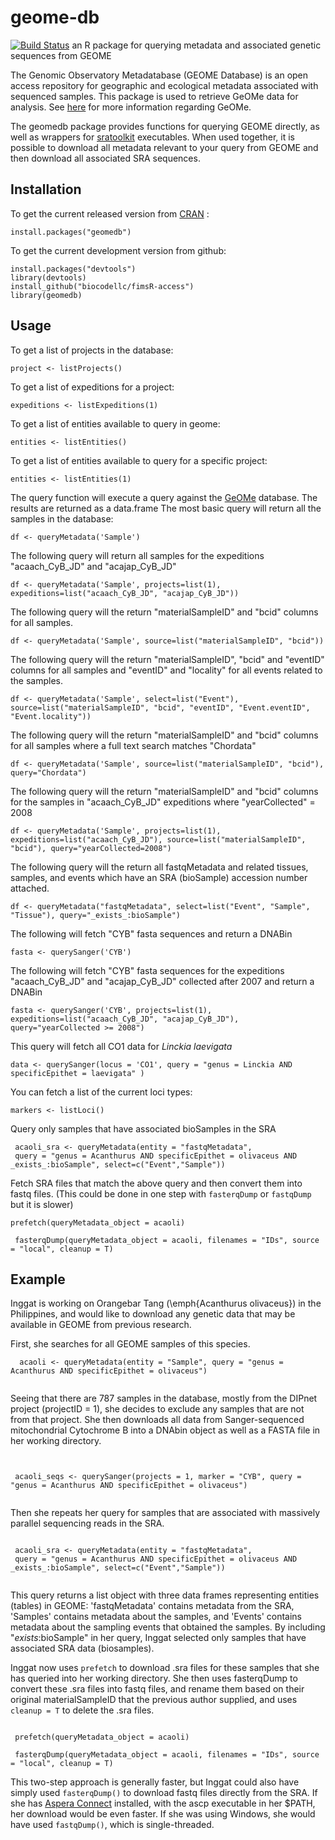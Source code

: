 
# geome-db
[![Build Status](https://travis-ci.org/biocodellc/fimsR-access.svg?branch=master)](https://travis-ci.org/biocodellc/fimsR-access)
an R package for querying metadata and associated genetic sequences from GEOME

 The Genomic Observatory Metadatabase (GEOME Database) is an open access repository for geographic and ecological metadata associated with sequenced samples. This package is used to retrieve GeOMe data for analysis. See [here](http://www.geome-db.org) for more information regarding GeOMe.
 
The geomedb package provides functions for querying GEOME directly, as well as wrappers for [sratoolkit](https://www.ncbi.nlm.nih.gov/sra/docs/toolkitsoft/) executables. When used together, it is possible to download all metadata relevant to your query from GEOME and then download all associated SRA sequences.


## Installation
To get the current released version from [CRAN](https://CRAN.R-project.org/package=geomedb) :
```
install.packages("geomedb")
```

To get the current development version from github:
```
install.packages("devtools")
library(devtools)
install_github("biocodellc/fimsR-access")
library(geomedb)
```

## Usage

To get a list of projects in the database:

```{r}
project <- listProjects()
```

To get a list of expeditions for a project:

```{r}
expeditions <- listExpeditions(1)
```

To get a list of entities available to query in geome:

```{r}
entities <- listEntities()
```

To get a list of entities available to query for a specific project:

```{r}
entities <- listEntities(1)
```

The query function will execute a query against the [GeOMe](https://geome-db.org) database. The results are returned as a data.frame
The most basic query will return all the samples in the database:

```{r}
df <- queryMetadata('Sample')
```

The following query will return all samples for the expeditions "acaach_CyB_JD" and "acajap_CyB_JD"

```{r}
df <- queryMetadata('Sample', projects=list(1), expeditions=list("acaach_CyB_JD", "acajap_CyB_JD"))
```

The following query will the return "materialSampleID" and "bcid" columns for all samples.

```{r}
df <- queryMetadata('Sample', source=list("materialSampleID", "bcid"))
```

The following query will the return "materialSampleID", "bcid" and "eventID" columns for all samples and "eventID" and "locality" for all events related to the samples.

```{r}
df <- queryMetadata('Sample', select=list("Event"), source=list("materialSampleID", "bcid", "eventID", "Event.eventID", "Event.locality"))
```

The following query will the return "materialSampleID" and "bcid" columns for all samples where a full text search matches "Chordata"

```{r}
df <- queryMetadata('Sample', source=list("materialSampleID", "bcid"), query="Chordata")
```

The following query will the return "materialSampleID" and "bcid" columns for the samples in "acaach_CyB_JD" expeditions where "yearCollected" = 2008

```{r}
df <- queryMetadata('Sample', projects=list(1), expeditions=list("acaach_CyB_JD"), source=list("materialSampleID", "bcid"), query="yearCollected=2008")
```

The following query will the return all fastqMetadata and related tissues, samples, and events which have an SRA (bioSample) accession number attached.

```{r}
df <- queryMetadata("fastqMetadata", select=list("Event", "Sample", "Tissue"), query="_exists_:bioSample")
```

The following will fetch "CYB" fasta sequences and return a DNABin 

```{r}
fasta <- querySanger('CYB')
```

The following will fetch "CYB" fasta sequences for the expeditions "acaach_CyB_JD" and "acajap_CyB_JD" collected after 2007 and return a DNABin 

```{r}
fasta <- querySanger('CYB', projects=list(1), expeditions=list("acaach_CyB_JD", "acajap_CyB_JD"), query="yearCollected >= 2008")
```

This query will fetch all CO1 data for *Linckia laevigata*

```{r}
data <- querySanger(locus = 'CO1', query = "genus = Linckia AND specificEpithet = laevigata" )
```

You can fetch a list of the current loci types:
```{r}
markers <- listLoci()
```

Query only samples that have associated bioSamples in the SRA

```{r}
 acaoli_sra <- queryMetadata(entity = "fastqMetadata", 
 query = "genus = Acanthurus AND specificEpithet = olivaceus AND _exists_:bioSample", select=c("Event","Sample"))
```
Fetch SRA files that match the above query and then convert them into fastq files. (This could be done in one step with `fasterqDump` or `fastqDump` but it is slower)

```{r}
prefetch(queryMetadata_object = acaoli)

 fasterqDump(queryMetadata_object = acaoli, filenames = "IDs", source = "local", cleanup = T)
 ```

## Example

 Inggat is working on Orangebar Tang (\emph{Acanthurus olivaceus}) in the Philippines, and would like to download any genetic data
 that may be available in GEOME from previous research.
 
 First, she searches for all GEOME samples of this species.
 
```{r}
  acaoli <- queryMetadata(entity = "Sample", query = "genus = Acanthurus AND specificEpithet = olivaceus")
          
```
 
 Seeing that there are 787 samples in the database, mostly from the DIPnet project (projectID = 1), she decides to
 exclude any samples that are not from that project. She then downloads all data from Sanger-sequenced mitochondrial Cytochrome B into
 a DNAbin object as well as a FASTA file in her working directory.
 
```{r}
 

 acaoli_seqs <- querySanger(projects = 1, marker = "CYB", query = "genus = Acanthurus AND specificEpithet = olivaceus")
 
```
 
 Then she repeats her query for samples that are associated with massively parallel sequencing reads in the SRA.

```{r}
 
 acaoli_sra <- queryMetadata(entity = "fastqMetadata", 
 query = "genus = Acanthurus AND specificEpithet = olivaceus AND _exists_:bioSample", select=c("Event","Sample"))
 
```
 
 This query returns a list object with three data frames representing entities (tables) in GEOME: 'fastqMetadata'
 contains metadata from the SRA, 'Samples' contains metadata about the samples, and 'Events' contains metadata about
 the sampling events that obtained the samples. By including "_exists_:bioSample" in her query, Inggat selected only
 samples that have associated SRA data (biosamples).
 
 Inggat now uses `prefetch` to download .sra files for these samples that she has queried into her working directory.
 She then uses fasterqDump to convert these .sra files into fastq files, and rename them based on their original
 materialSampleID that the previous author supplied, and uses `cleanup = T` to delete the .sra files.
 

 
```{r}
 
 prefetch(queryMetadata_object = acaoli)

 fasterqDump(queryMetadata_object = acaoli, filenames = "IDs", source = "local", cleanup = T)
```
 
  This two-step approach is generally faster, but Inggat could also have simply used `fasterqDump()` to download fastq files directly from the SRA. If she has [Aspera Connect](https://downloads.asperasoft.com/connect2/) installed, with the ascp executable in her $PATH, her download would be even faster. If she was using Windows, she would have used `fastqDump()`, which is single-threaded. 
 
 

